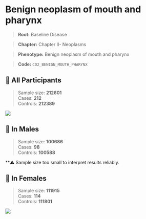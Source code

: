 # Benign neoplasm of mouth and pharynx

> **Root:** Baseline Disease  

> **Chapter:** Chapter II- Neoplasms  

> **Phenotype:** Benign neoplasm of mouth and pharynx  

> **Code:** `CD2_BENIGN_MOUTH_PHARYNX`

## 🧪 All Participants  
> Sample size: **212601**  
> Cases: **212**  
> Controls: **212389**
<img src="/Disease/Figures/ALL/Incidence/CD2_BENIGN_MOUTH_PHARYNX.png"/>
<CsvTable src="/Disease_Data/ALL/Incidence/COX_CD2_BENIGN_MOUTH_PHARYNX.csv" label="🔍 View full results" />

## 👨 In Males  
> Sample size: **100686**  
> Cases: **98**  
> Controls: **100588**

**⚠️ Sample size too small to interpret results reliably.


## 👩 In Females  
> Sample size: **111915**  
> Cases: **114**  
> Controls: **111801**
<img src="/Disease/Figures/Female/Incidence/CD2_BENIGN_MOUTH_PHARYNX.png"/>
<CsvTable src="/Disease_Data/Female/Incidence/COX_CD2_BENIGN_MOUTH_PHARYNX.csv" label="🔍 View full results" />
